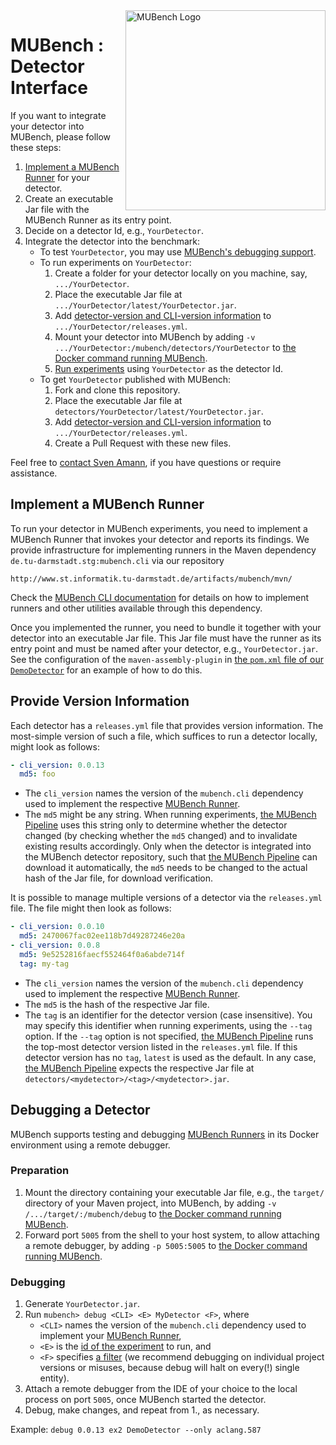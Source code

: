 <img align="right" width="320" height="320" alt="MUBench Logo" src="https://raw.githubusercontent.com/stg-tud/MUBench/master/meta/logo.png" />

# MUBench : Detector Interface

If you want to integrate your detector into MUBench, please follow these steps:

1. [Implement a MUBench Runner](#implement-a-mubench-runner) for your detector.
2. Create an executable Jar file with the MUBench Runner as its entry point.
3. Decide on a detector Id, e.g., `YourDetector`.
4. Integrate the detector into the benchmark:
   - To test `YourDetector`, you may use [MUBench's debugging support](#debugging).
   - To run experiments on `YourDetector`:
     1. Create a folder for your detector locally on you machine, say, `.../YourDetector`.
     2. Place the executable Jar file at `.../YourDetector/latest/YourDetector.jar`.
     3. Add [detector-version and CLI-version information](#provide-version-information) to `.../YourDetector/releases.yml`.
     4. Mount your detector into MUBench by adding `-v .../YourDetector:/mubench/detectors/YourDetector` to [the Docker command running MUBench](../#setup).
     5. [Run experiments](../mubench.pipeline/#run-experiments) using `YourDetector` as the detector Id.
   - To get `YourDetector` published with MUBench:
     1. Fork and clone this repository.
     2. Place the executable Jar file at `detectors/YourDetector/latest/YourDetector.jar`.
     3. Add [detector-version and CLI-version information](#provide-version-information) to `.../YourDetector/releases.yml`.
     4. Create a Pull Request with these new files.

Feel free to [contact Sven Amann](http://www.stg.tu-darmstadt.de/staff/sven_amann), if you have questions or require assistance.


## Implement a MUBench Runner

To run your detector in MUBench experiments, you need to implement a MUBench Runner that invokes your detector and reports its findings.
We provide infrastructure for implementing runners in the Maven dependency `de.tu-darmstadt.stg:mubench.cli` via our repository

    http://www.st.informatik.tu-darmstadt.de/artifacts/mubench/mvn/

Check the [MUBench CLI documentation](http://www.st.informatik.tu-darmstadt.de/artifacts/mubench/cli/) for details on how to implement runners and other utilities available through this dependency.

Once you implemented the runner, you need to bundle it together with your detector into an executable Jar file.
This Jar file must have the runner as its entry point and must be named after your detector, e.g., `YourDetector.jar`.
See the configuration of the `maven-assembly-plugin` in [the `pom.xml` file of our `DemoDetector`](./pom.xml) for an example of how to do this.


## Provide Version Information

Each detector has a `releases.yml` file that provides version information.
The most-simple version of such a file, which suffices to run a detector locally, might look as follows:

```yaml
- cli_version: 0.0.13
  md5: foo
```

* The `cli_version` names the version of the `mubench.cli` dependency used to implement the respective [MUBench Runner](#implement-a-mubench-runner).
* The `md5` might be any string.
  When running experiments, [the MUBench Pipeline](../mubench.pipeline) uses this string only to determine whether the detector changed (by checking whether the `md5` changed) and to invalidate existing results accordingly.
  Only when the detector is integrated into the MUBench detector repository, such that [the MUBench Pipeline](../mubench.pipeline) can download it automatically, the `md5` needs to be changed to the actual hash of the Jar file, for download verification.

It is possible to manage multiple versions of a detector via the `releases.yml` file.
The file might then look as follows:

```yaml
- cli_version: 0.0.10
  md5: 2470067fac02ee118b7d49287246e20a
- cli_version: 0.0.8
  md5: 9e5252816faecf552464f0a6abde714f
  tag: my-tag
```

* The `cli_version` names the version of the `mubench.cli` dependency used to implement the respective [MUBench Runner](#implement-a-mubench-runner).
* The `md5` is the hash of the respective Jar file.
* The `tag` is an identifier for the detector version (case insensitive).
  You may specify this identifier when running experiments, using the `--tag` option.
  If the `--tag` option is not specified, [the MUBench Pipeline](../mubench.pipeline) runs the top-most detector version listed in the `releases.yml` file.
  If this detector version has no `tag`, `latest` is used as the default.
  In any case, [the MUBench Pipeline](../mubench.pipeline) expects the respective Jar file at `detectors/<mydetector>/<tag>/<mydetector>.jar`.


## Debugging a Detector

MUBench supports testing and debugging [MUBench Runners](#implement-a-mubench-runner) in its Docker environment using a remote debugger.

### Preparation

1. Mount the directory containing your executable Jar file, e.g., the `target/` directory of your Maven project, into MUBench, by adding `-v /.../target/:/mubench/debug` to [the Docker command running MUBench](../#setup).
2. Forward port `5005` from the shell to your host system, to allow attaching a remote debugger, by adding `-p 5005:5005` to [the Docker command running MUBench](../#setup).

### Debugging

1. Generate `YourDetector.jar`.
2. Run `mubench> debug <CLI> <E> MyDetector <F>`, where
   * `<CLI>` names the version of the `mubench.cli` dependency used to implement your [MUBench Runner](#implement-a-mubench-runner),
   * `<E>` is the [id of the experiment](../mubench.pipeline/#experiments) to run, and
   * `<F>` specifies [a filter](../data/#filtering) (we recommend debugging on individual project versions or misuses, because debug will halt on every(!) single entity).
3. Attach a remote debugger from the IDE of your choice to the local process on port `5005`, once MUBench started the detector.
4. Debug, make changes, and repeat from 1., as necessary.

Example: `debug 0.0.13 ex2 DemoDetector --only aclang.587`
